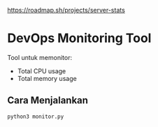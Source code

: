 
https://roadmap.sh/projects/server-stats

# DevOps Monitoring Tool

Tool untuk memonitor:
- Total CPU usage
- Total memory usage

## Cara Menjalankan
```bash
python3 monitor.py
